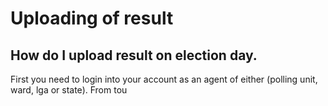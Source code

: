 # Uploading of result

## How do I upload result on election day.

First you need to login into your account as an agent of either (polling unit, ward, lga or state). From tou
